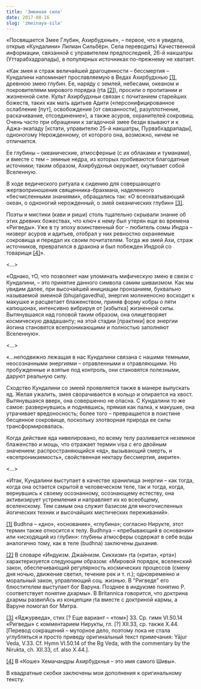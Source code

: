 ```yaml
---
title: 'Змеиная сила'
date: 2017-08-16
slug: 'zmeinaya-sila'
---
```


«Посвящается Змее Глубин, Ахирбудхнье», – первое, что я увидела, открыв «Кундалини» Лилиан Сильбёрн. Села переводить) Качественной информации, связанной с управителем предпоследней, 26-й накшатры (Уттарабхадрапады), в популярных источниках по-прежнему не хватает.

<!-- more -->

«Как змея и страж величайшей драгоценности – бессмертия – Кундалини напоминает прославляемую в Ведах Ахирбудхнью <a name="_ftnref1"></a>[[1]](#_ftn1), древнюю змею глубин. Ее, наряду с землей, небесами, океаном и покровителями мирового порядка (ṛta <a name="_ftnref2"></a>[[2]](#_ftn2)), просили о пропитании и жизненной силе. Культ Ахирбудхньи связан с почитанием старейших божеств, таких как мать адитьев Адити («персонифицированное ослабление [пут], освобождение [от связанности], разуплотнение, раскачивание, отсоединение»), а также асуров, охранителей сокровищ. Очень часто при обращении к загадочной змее бездн взывают и к Аджа-экападу [кстати, управителю 25-й накшатры, Пурвабхадрапады], одноногому Нерожденному, от которого она, возможно, ничем не отличается.

Ее глубины – океанические, атмосферные (с их облаками и туманами), и вместе с тем – земные недра, из которых пробиваются благодатные источники; таким образом, Ахирбудхнья окружает, окутывает собой Вселенную.

В ходе ведического ритуала к сидению для совершающего жертвоприношения священника-брахмана, наделенного «бесчисленными знаниями», обращались так: «О всеохватывающий океан, о одноногий нерожденный, о змей океанических глубин» <a name="_ftnref3"></a>[[3]](#_ftn3).

Поэты и мистики (кави и риши) столь тщательно скрывали знание об этих древних божествах, что ключ к нему был утерян еще во времена «Ригведы». Уже в ту эпоху воинственный бог – любитель сомы Индра – низверг асуров и адитьев, отобрал у них ревностно охраняемые сокровища и передал их своим почитателям. Тогда же змей Ахи, страж источников, превратился в дракона и был побежден Индрой со товарищи <a name="_ftnref4"></a>[[4]](#_ftn4)».

<…>

«Однако, тО, что позволяет нам упоминать мифическую змею в связи с Кундалини, – это принятие данного символа самим шиваизмом. Как мы увидим далее, при высочайшей инициации пронзанием, буквально называемой змеиной (bhujaṅgavedha), энергия молниеносно восходит к макушке и расцветает блаженством, приняв форму кобры о пяти капюшонах, интенсивно вибрируя от [избытка] жизненной силы. Вытянувшаяся над головой таким образом, она олицетворяет космическую двадашанту; на этой стадии [практики] все энергии йогина становятся всепроникающими и полностью заполняют Вселенную».

<…>

«…неподвижно лежащая в нас Кундалини связана с нашими темными, неосознанными энергиями – отравленными и отравляющими. Но пробужденные и взятые под контроль, они становятся полезными, даруют реальную силу.

Сходство Кундалини со змеей проявляется также в манере выпускать яд. Желая ужалить, змея сворачивается в кольцо и опирается на хвост. Вытянувшаяся вверх, она совершенно не опасна. С Кундалини то же самое: развернувшись и поднявшись, прямая как палка, к макушке, она утрачивает вредоносность; более того – превращается в поистине бесценное сокровище, поскольку злотворная природа ее силы трансформировалась.

Когда действие яда нивелировано, по всему телу разливается неземное блаженство и мощь, что отражает термин viṣa с его двойным значением: распространяющийся «яд», вызывающий смерть, и «всепроникаемость», свойственная нектару бессмертия, амрите».

<…>

«Итак, Кундалини выступает в качестве хранилища энергии – как тогда, когда она остается скрытой в человеческом теле, так и тогда, когда, вернувшись к своему осознанному, осознающему естеству, она активизирует устремления и направляет их ко всеобщему, вселенскому. Тем самым она служит базисом для многочисленных йогических техник и высочайших мистических переживаний».

<a name="_ftn1"></a>[[1]](#_ftnref1) Budhna – «дно», «основание», «глубина»; согласно Нирукте, этот термин также относится к телу. Budhnya – «пребывающий в основании» или «исходящий из глубин»: глубины атмосферы содержат в себе воды аналогично тому, как в теле (budhna) заключены дыхания.

<a name="_ftn2"></a>[[2]](#_ftnref2) В словаре «Индуизм. Джайнизм. Сикхизм» ṛta («рита», «рта») характеризуется следующим образом: «Мировой порядок, вселенский закон, обеспечивающий регулярность космических процессов (смену дня ночью, движение светил, течение рек и т. п.); одновременно и моральный закон, управляющий соц. жизнью. В "Ригведе" его блюстителем выступает бог Варуна. Позднее в индуизме понятию Р. соответствует понятие дхармы». В Britannica говорится, что доктрина дхармы развилАсь из концепции ṛta вместе с доктриной кармы, а Варуне помогал бог Митра.

<a name="_ftn3"></a>[[3]](#_ftnref3) «Яджурведа», стих [? Еще вариант – «том»] 33. Ср. гимн VI.50.14 «Ригведы» с комментарием Нирукты, гл. [?] XII.33, ср. также X.44. [Перевод сокращений – муторное дело, поэтому пока не стала углубляться и просто приведу оригинальный текст примечания: Yājur Veda, V.33. Cf. Hymn VI.50.14 of the Ṛg Veda, with the commentary by the Nirukta, ch. XII.33, cf. also X.44.].

<a name="_ftn4"></a>[[4]](#_ftnref4) В «Коше» Хемачандры Ахирбудхнья – это имя самого Шивы».

В квадратные скобки заключены мои дополнения к оригинальному тексту.